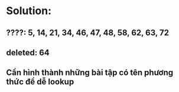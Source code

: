 # Solution:
## ????: 5, 14, 21, 34, 46, 47, 48, 58, 62, 63, 72
## deleted: 64
## Cần hình thành những bài tập có tên phương thức để dễ lookup